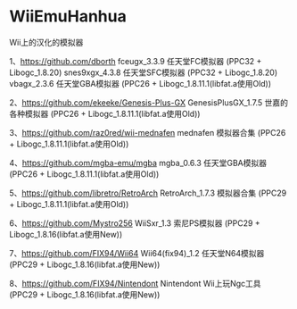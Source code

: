 ﻿# WiiEmuHanhua
Wii上的汉化的模拟器

1、https://github.com/dborth
  fceugx_3.3.9        任天堂FC模拟器   (PPC32 + Libogc_1.8.20)
  snes9xgx_4.3.8      任天堂SFC模拟器  (PPC32 + Libogc_1.8.20)
  vbagx_2.3.6         任天堂GBA模拟器  (PPC26 + Libogc_1.8.11.1(libfat.a使用Old))

2、https://github.com/ekeeke/Genesis-Plus-GX
  GenesisPlusGX_1.7.5 世嘉的各种模拟器 (PPC26 + Libogc_1.8.11.1(libfat.a使用Old))

3、https://github.com/raz0red/wii-mednafen
  mednafen            模拟器合集       (PPC26 + Libogc_1.8.11.1(libfat.a使用Old))

4、https://github.com/mgba-emu/mgba
  mgba_0.6.3          任天堂GBA模拟器  (PPC26 + Libogc_1.8.11.1(libfat.a使用Old))

5、https://github.com/libretro/RetroArch
  RetroArch_1.7.3     模拟器合集       (PPC29 + Libogc_1.8.11.1(libfat.a使用Old))

6、https://github.com/Mystro256
  WiiSxr_1.3          索尼PS模拟器     (PPC29 + Libogc_1.8.16(libfat.a使用New))

7、https://github.com/FIX94/Wii64
  Wii64(fix94)_1.2    任天堂N64模拟器  (PPC29 + Libogc_1.8.16(libfat.a使用New))

8、https://github.com/FIX94/Nintendont
  Nintendont          Wii上玩Ngc工具   (PPC29 + Libogc_1.8.16(libfat.a使用New))